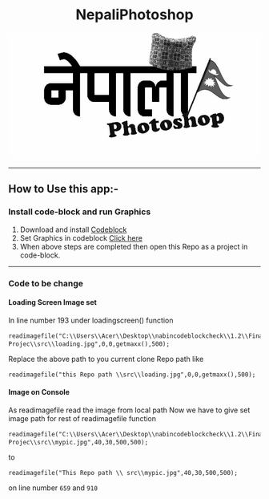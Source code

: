  <p> <center> <h1><b>NepaliPhotoshop </b></h1> </center>


![](src/loading.jpg)

</p>

---

## How to Use this app:-

### Install code-block and run Graphics
1. Download and install 
[Codeblock](https://sourceforge.net/projects/codeblocks/files/Binaries/17.12/Windows/codeblocks-17.12mingw-setup.exe/download)
1. Set Graphics in codeblock [Click here](https://drive.google.com/file/d/1SnhzqNg5cn7Bgsnqh9I5W6DjxRmmqzW7/view?usp=sharing)
1. When above steps are completed then open this Repo as a project in code-block.

---

### Code to be change

#### Loading Screen Image set
In line number 193 under loadingscreen() function
```
readimagefile("C:\\Users\\Acer\\Desktop\\nabincodeblockcheck\\1.2\\Final Projec\\src\\loading.jpg",0,0,getmaxx(),500);
```
Replace the above path to you current clone Repo path like
```
readimagefile("this Repo path \\src\\loading.jpg",0,0,getmaxx(),500);
```


#### Image on Console
As readimagefile read the image from local path Now we have to give set  image path for rest of readimagefile function
```
readimagefile("C:\\Users\\Acer\\Desktop\\nabincodeblockcheck\\1.2\\Final Projec\\src\\mypic.jpg",40,30,500,500);
```
to 
```
readimagefile("This Repo path \\ src\\mypic.jpg",40,30,500,500);
```
on line number  `659` and `910` 
